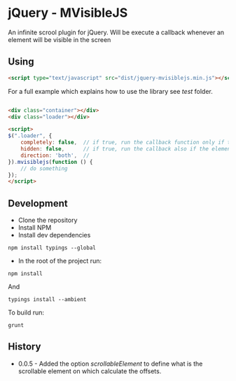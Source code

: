 # jQuery - MVisibleJS
An infinite scrool plugin for jQuery. Will be execute a callback whenever an element will be visible in the screen

## Using
```html
<script type="text/javascript" src="dist/jquery-mvisiblejs.min.js"></script>
```

For a full example which explains how to use the library see _test_ folder.

```html

<div class="container"></div>
<div class="loader"></div>

<script>
$(".loader", {
    completely: false,  // if true, run the callback function only if the ".loader" element is completely visible
    hidden: false,      // if true, run the callback also if the element is not visible
    direction: 'both',  // 
}).mvisiblejs(function () {
    // do something
}); 
</script>

```

## Development
- Clone the repository
- Install NPM
- Install dev dependencies
```
npm install typings --global
```
- In the root of the project run:
```
npm install
```
And
```
typings install --ambient
```
To build run:
```
grunt
```

## History
- 0.0.5 - Added the option _scrollableElement_ to define what is the scrollable element on which calculate the offsets. 